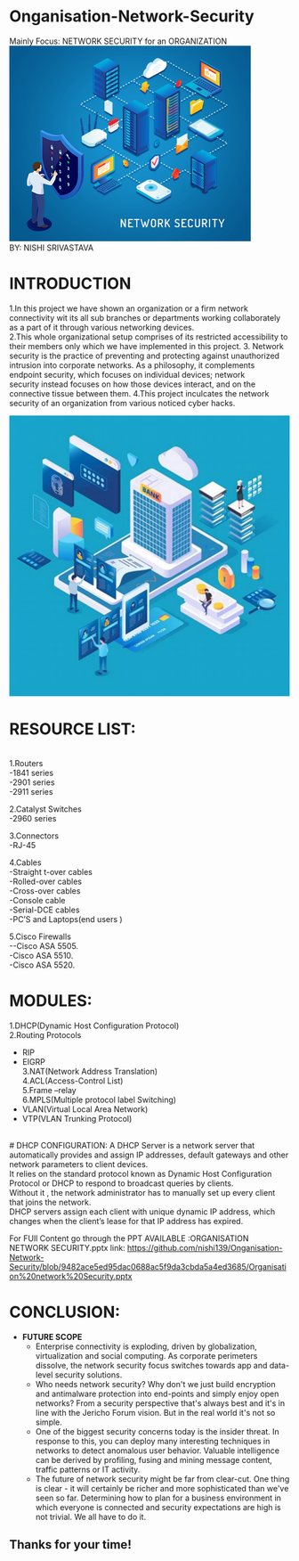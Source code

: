 # **Onganisation-Network-Security**
Mainly Focus: NETWORK SECURITY for an ORGANIZATION
<br/>
<img src ="https://github.com/nishi139/Onganisation-Network-Security/blob/a2bf413564c7d89a04d643a871d4dd9d7bb9e730/network-security.png">
<br/>
BY:
NISHI SRIVASTAVA

# INTRODUCTION

1.In this project we have shown an organization or a firm network connectivity wit its all sub branches or departments working collaborately as a part of it through various networking devices. <br>
2.This whole organizational setup comprises of its restricted accessibility to their members only which we have implemented in this project.
3. Network security is the practice of preventing and protecting against unauthorized intrusion into corporate networks. As a philosophy, it complements endpoint security, which focuses on individual devices; network security instead focuses on how those devices interact, and on the connective tissue between them.
4.This project inculcates the network security of an organization from various noticed cyber hacks.

<img src ="https://github.com/nishi139/Onganisation-Network-Security/blob/a2bf413564c7d89a04d643a871d4dd9d7bb9e730/OIP.jfif">

# RESOURCE LIST:
<br/>
1.Routers <br/>
-1841 series <br/>
-2901 series <br/>
-2911 series <br/>

2.Catalyst Switches 
<br/>
-2960 series <br/>

3.Connectors<br/>
-RJ-45<br/>

4.Cables<br/>
-Straight t-over cables<br/>
-Rolled-over cables<br/>
-Cross-over cables<br/>
-Console cable<br/>
-Serial-DCE cables<br/>
-PC’S and Laptops(end  users )<br/> 

5.Cisco Firewalls <br/>
--Cisco ASA 5505.<br/>
-Cisco ASA 5510.<br/>
-Cisco ASA 5520.<br/>

# MODULES:<br/>

1.DHCP(Dynamic Host Configuration Protocol)<br/>
2.Routing Protocols<br/>
  - RIP<br/>
  - EIGRP<br/>
3.NAT(Network Address Translation)<br/>
4.ACL(Access-Control List)<br/>
5.Frame –relay<br/>
6.MPLS(Multiple protocol  label Switching)<br/>
  - VLAN(Virtual Local Area Network)<br/>
  - VTP(VLAN Trunking Protocol)<br/>

<br/>
# DHCP CONFIGURATION:
A DHCP Server is a network server that automatically provides and assign IP addresses, default gateways and other network parameters to client devices.<br/>
It relies on the standard protocol known as Dynamic Host Configuration Protocol or DHCP to respond to broadcast queries by clients. <br/>
Without it , the network administrator has to manually set up every client that joins the network.<br/>
DHCP servers  assign each client with unique dynamic IP address, which changes when the client’s lease for that IP address has expired.<br/>
 
 
 For FUll Content go through the PPT AVAILABLE :ORGANISATION NETWORK SECURITY.pptx link: https://github.com/nishi139/Onganisation-Network-Security/blob/9482ace5ed95dac0688ac5f9da3cbda5a4ed3685/Organisation%20network%20Security.pptx

# CONCLUSION:
- **FUTURE SCOPE**
  -  Enterprise connectivity is exploding, driven by globalization, virtualization and social computing. As corporate perimeters dissolve, the network security focus switches towards app and data-level security solutions.<br/>
  -  Who needs network security? Why don't we just build encryption and antimalware protection into end-points and simply enjoy open networks? From a security perspective that's always best and it's in line with the Jericho Forum vision. But in the real world it's not so simple.<br/>
  - One of the biggest security concerns today is the insider threat. In response to this, you can deploy many interesting techniques in networks to detect anomalous user behavior. Valuable intelligence can be derived by profiling, fusing and mining message content, traffic patterns or IT activity.<br/>
  - The future of network security might be far from clear-cut. One thing is clear - it will certainly be richer and more sophisticated than we've seen so far. Determining how to plan for a business environment in which everyone is connected and security expectations are high is not trivial. We all have to do it.<br/>

  
 ## Thanks for your time!
